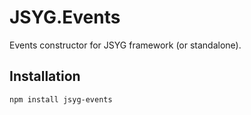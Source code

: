 # JSYG.Events
Events constructor for JSYG framework (or standalone).


## Installation
```shell
npm install jsyg-events
```
